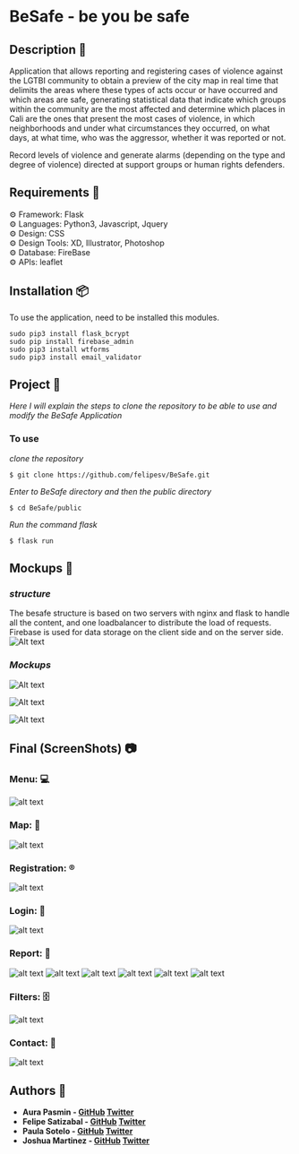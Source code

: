 # BeSafe - be you be safe

## Description 📜

Application that allows reporting and registering cases of violence against the LGTBI community to obtain a preview of the city map in real time that delimits the areas where these types of acts occur or have occurred and which areas are safe, generating statistical data that indicate which groups within the community are the most affected and determine which places in Cali are the ones that present the most cases of violence, in which neighborhoods and under what circumstances they occurred, on what days, at what time, who was the aggressor, whether it was reported or not.

Record levels of violence and generate alarms (depending on the type and degree of violence) directed at support groups or human rights defenders.

## Requirements :pencil:
⚙ Framework: Flask  
⚙ Languages: Python3, Javascript, Jquery  
⚙ Design: CSS  
⚙ Design Tools: XD, Illustrator, Photoshop  
⚙ Database: FireBase  
⚙ APIs: leaflet

## Installation :package:
To use the application, need to be installed this modules.
```
sudo pip3 install flask_bcrypt
sudo pip install firebase_admin
sudo pip3 install wtforms
sudo pip3 install email_validator
```
## Project :file_folder:

_Here I will explain the steps to clone the repository to be able to use and modify the BeSafe Application_

### To use

_clone the repository_
```
$ git clone https://github.com/felipesv/BeSafe.git
```

_Enter to BeSafe directory and then the public directory_
```
$ cd BeSafe/public
```

_Run the command flask_
```
$ flask run
```

## Mockups :notebook:

### _structure_
The besafe structure is based on two servers with nginx and flask to handle all the content, and one loadbalancer to distribute the load of requests. Firebase is used for data storage on the client side and on the server side.
![Alt text](https://i.imgur.com/KoC8EtA.png)

### _Mockups_
![Alt text](https://imgur.com/0bzIRzS.png)

![Alt text](https://i.imgur.com/ZfUs0Vd.png)

![Alt text](https://imgur.com/xNioCVw.png)

## Final (ScreenShots) :camera:

### Menu: 💻

![alt text](https://i.imgur.com/NMAPKNJ.png)

### Map: 📍

![alt text](https://i.imgur.com/KhVzuda.png)

### Registration: :registered:

![alt text](https://i.imgur.com/xbEa95E.png)

### Login: :door:
![alt text](https://i.imgur.com/4v6SVMT.png)

### Report: :newspaper:
![alt text](https://i.imgur.com/8KYZbJk.png)
![alt text](https://i.imgur.com/SOLP0vL.png)
![alt text](https://i.imgur.com/UZ5CBGC.png)
![alt text](https://i.imgur.com/xcg6998.png)
![alt text](https://i.imgur.com/SzKKFmA.png)
![alt text](https://i.imgur.com/tydm3zT.png)

### Filters: :file_cabinet:

![alt text](https://i.imgur.com/IpowToo.png)

### Contact: :email:

![alt text](https://i.imgur.com/OjllcjB.png)

## Authors 📜

* **Aura Pasmin - [GitHub](https://github.com/auraPasmin) [Twitter](https://twitter.com/Mari_Pasmin)** 
* **Felipe Satizabal - [GitHub](https://github.com/felipesv/) [Twitter](https://twitter.com/FelipeSatizaba3)** 
* **Paula Sotelo - [GitHub](https://github.com/omeinsotelo) [Twitter](https://twitter.com/omeinsotelo)** 
* **Joshua Martinez - [GitHub](https://github.com/dantsub) [Twitter](https://twitter.com/DanyJoshi)** 
